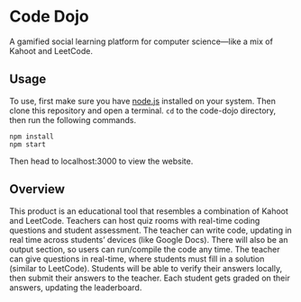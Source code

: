 # Code Dojo
A gamified social learning platform for computer science—like a mix of Kahoot and LeetCode.

## Usage
To use, first make sure you have [node.js](https://nodejs.org/en/) installed on your system.
Then clone this repository and open a terminal.
`cd` to the code-dojo directory, then run the following commands.

    npm install
    npm start

Then head to localhost:3000 to view the website.

## Overview
This product is an educational tool that resembles a combination of Kahoot and LeetCode.
Teachers can host quiz rooms with real-time coding questions and student assessment.
The teacher can write code, updating in real time across students’ devices (like Google Docs).
There will also be an output section, so users can run/compile the code any time.
The teacher can give questions in real-time, where students must fill in a solution (similar to LeetCode).
Students will be able to verify their answers locally, then submit their answers to the teacher.
Each student gets graded on their answers, updating the leaderboard.
